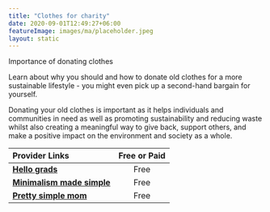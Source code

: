 ```yaml
---
title: "Clothes for charity"
date: 2020-09-01T12:49:27+06:00
featureImage: images/ma/placeholder.jpeg
layout: static
---
```


Importance of donating clothes

Learn about why you should and how to donate old clothes for a more sustainable lifestyle - you might even pick up a second-hand bargain for yourself.

Donating your old clothes is important as it helps individuals and communities in need as well as promoting sustainability and reducing waste whilst also creating a meaningful way to give back, support others, and make a positive impact on the environment and society as a whole.

| Provider Links      | Free or Paid  |  
| :-----------          | :--------------:      |  
| [**Hello grads**](https://hellograds.com/news/clothing-poverty-awareness/) | Free | 
| [**Minimalism made simple**](https://www.minimalismmadesimple.com/home/clean-out-closet/) | Free | 
| [**Pretty simple mom**](https://prettysimplemom.com/declutter-your-closet/) | Free | 
  

<br/><br/>






